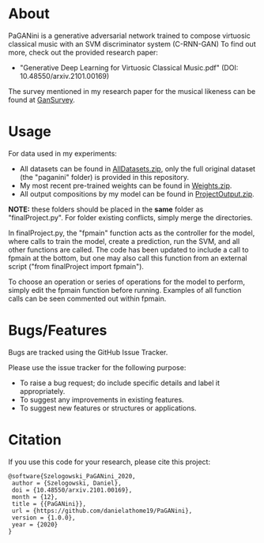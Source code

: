 # About
PaGANini is a generative adversarial network trained to compose virtuosic classical music with an SVM discriminator system (C-RNN-GAN) 
To find out more, check out the provided research paper:
  * "Generative Deep Learning for Virtuosic Classical Music.pdf" (DOI: 10.48550/arxiv.2101.00169)

The survey mentioned in my research paper for the musical likeness can be found at [GanSurvey](http://danielszelogowski.com/gansurvey/).

# Usage
For data used in my experiments:
  * All datasets can be found in [AllDatasets.zip](https://yadi.sk/d/BdyBP6SpI1-HVg), only the full original dataset (the "paganini" folder) is provided in this repository.  
  * My most recent pre-trained weights can be found in [Weights.zip](https://yadi.sk/d/CULFtvqj9nMbjA).
  * All output compositions by my model can be found in [ProjectOutput.zip](https://yadi.sk/d/-J_1BUkPikiedw).

**NOTE:** these folders should be placed in the **same** folder as "finalProject.py". For folder existing conflicts, simply merge the directories.


In finalProject.py, the "fpmain" function acts as the controller for the model, where calls to train the model, create a prediction, run the SVM, and all other functions are called.
The code has been updated to include a call to fpmain at the bottom, but one may also call this function from an external script ("from finalProject import fpmain").

To choose an operation or series of operations for the model to perform, simply edit the fpmain function before running. Examples of all function calls can be seen commented out within fpmain.

# Bugs/Features
Bugs are tracked using the GitHub Issue Tracker.

Please use the issue tracker for the following purpose:
  * To raise a bug request; do include specific details and label it appropriately.
  * To suggest any improvements in existing features.
  * To suggest new features or structures or applications.

# Citation
If you use this code for your research, please cite this project:
```
@software{Szelogowski_PaGANini_2020,
 author = {Szelogowski, Daniel},
 doi = {10.48550/arxiv.2101.00169},
 month = {12},
 title = {{PaGANini}},
 url = {https://github.com/danielathome19/PaGANini},
 version = {1.0.0},
 year = {2020}
}
```
